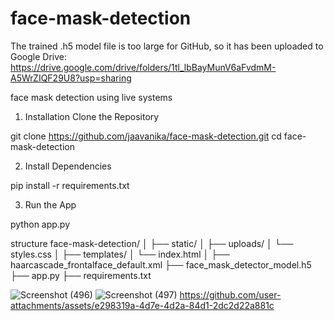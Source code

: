 # face-mask-detection

The trained .h5 model file is too large for GitHub, so it has been uploaded to Google Drive: https://drive.google.com/drive/folders/1tl_lbBayMunV6aFvdmM-A5WrZIQF29U8?usp=sharing

face mask detection using live systems

1. Installation
Clone the Repository

git clone https://github.com/jaavanika/face-mask-detection.git
cd face-mask-detection

2. Install Dependencies

pip install -r requirements.txt

3. Run the App

python app.py


structure
face-mask-detection/
│
├── static/
│   ├── uploads/
│   └── styles.css
│
├── templates/
│   └── index.html
│
├── haarcascade_frontalface_default.xml
├── face_mask_detector_model.h5
├── app.py
├── requirements.txt

![Screenshot (496)](https://github.com/user-attachments/assets/4be2fa49-66ee-4178-86b1-b33ec08cd7bc)
![Screenshot (497)](https://github.com/user-attachments/assets/75d82920-d498-435f-90d1-ca3e459307c8)
https://github.com/user-attachments/assets/e298319a-4d7e-4d2a-84d1-2dc2d22a881c



